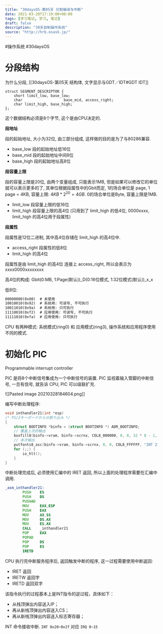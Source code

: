 ```yaml
---
title: "30daysOS-第05天 分割编译与中断"
date: 2021-03-28T17:19:00+08:00
tags: [学习笔记, 学习, 笔记]
draft: false
description: "30天自制操作系统"
source: "http://hrb.osask.jp/"
---
```

#操作系统 #30daysOS 

# 分段结构

为什么分段, [[30daysOS-第05天 结构体, 文字显示与GDT／IDT#GDT IDT]]

```
struct SEGMENT_DESCRIPTOR {
	short limit_low, base_low;
	char                   base_mid, access_right;
	char limit_high, base_high;
};
```

这个数据结构必须是8个字节, 这个是由CPU决定的.

**段地址**

段的起始地址, 大小为32位, 由三部分组成, 这样做的目的是为了与80286兼容.

- base_low   段的起始地址低16位
- base_mid  段的起始地址中间8位
- base_high  段的起始地址高8位

**段容量上限**

段的容量上限是20位, 由两个变量组成, 只能表示1MB, 但是如果可以修改它的单位就可以表示更多的了, 其单位根据段属性中的Gbit而定, 1的场合单位是 page, 1 page = 4KB, 容量上限: $4KB * 2^{20} = 4GB$.  0的场合单位是Byte, 容量上限是1MB.

- limit_low   段容量上限的低16位
- limit_high  段容量上限的高4位 (只用到了 limit_high 的低4位, 0000xxxx, limit_high 的高4位用于段属性)

**段属性**

段属性是12位二进制, 其中高4位存储在 limit_high 的高4位中.

- access_right   段属性的低8位
- limit_high    的高4位

段属性是由 limit_high 的高4位 连接上 access_right, 所以会表示为 xxxx0000xxxxxxxx

高4位的构成:  Gbit(0:MB, 1:Page(默认))\_D(0:16位模式, 1:32位模式(默认))\_x\_x

低8位:

```asm
00000000(0x00)	# 未使用
10010010(0x92)	# 系统用: 可读写, 不可执行
10011010(0x9a)	# 系统用: 只可执行
11110010(0xf2)	# 应用使用: 可读写, 不可执行
11111010(0xfa)	# 应用使用: 只可执行
```

CPU 有两种模式: 系统模式(ring0) 和 应用模式(ring3), 操作系统和应用程序使用不同的模式.

# 初始化 PIC

Programmable interrupt controller

PIC 是将8个中断信号集成为一个中断信号的装置. PIC 监视着输入管脚的中断信号, 一旦有信号, 就告诉 CPU, PIC 可以级联扩充.

![[Pasted image 20210328184604.png]]

编写中断处理程序:

```c
void inthandler21(int *esp)
/* PS/2キーボードからの割り込み */
{
	struct BOOTINFO *binfo = (struct BOOTINFO *) ADR_BOOTINFO;
	// 覆盖上次的输出
	boxfill8(binfo->vram, binfo->scrnx, COL8_000000, 0, 0, 32 * 8 - 1, 15);
	// 本次输出
	putfonts8_asc(binfo->vram, binfo->scrnx, 0, 0, COL8_FFFFFF, "INT 21 (IRQ-1) : PS/2 keyboard");
	for (;;) {
		io_hlt();
	}
}
```

中断处理完成后, 必须使用汇编中的 IRET 返回, 所以上面的处理程序需要在汇编中调用.

```asm
_asm_inthandler21:
		PUSH	ES
		PUSH	DS
		PUSHAD
		MOV		EAX,ESP
		PUSH	EAX
		MOV		AX,SS
		MOV		DS,AX
		MOV		ES,AX
		CALL	_inthandler21
		POP		EAX
		POPAD
		POP		DS
		POP		ES
		IRETD
```

CPU 执行完中断服务程序后, 返回触发中断的程序, 这一过程需要使用中断返回: 

- IRET   返回
- IRETW  返回字
- IRETD   返回双字

该指令执行的过程基本上是INT指令的逆过程，具体如下：  

- 从栈顶弹出内容送入IP；  
- 再从新栈顶弹出内容送入CS；  
- 再从新栈顶弹出内容送入标志寄存器；


INT 命令接收中断. `INT 0x20~0x2f` 对应 `IRQ 0~15`